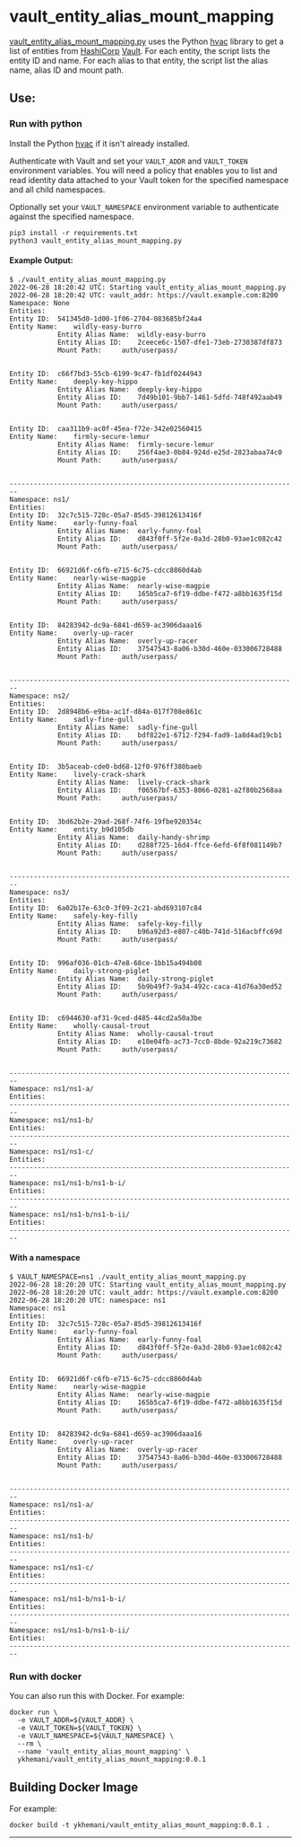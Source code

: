 # vault_entity_alias_mount_mapping

[vault_entity_alias_mount_mapping.py](vault_entity_alias_mount_mapping.py) uses the Python [hvac](https://hvac.readthedocs.io/en/stable/index.html) library to get a list of entities from [HashiCorp](https://hashicorp.com) [Vault](https://vaultproject.io). For each entity, the script lists the entity ID and name. For each alias to that entity, the script list the alias name, alias ID and mount path.

## Use:

### Run with python

Install the Python [hvac](https://hvac.readthedocs.io/en/stable/index.html) if it isn't already installed.

Authenticate with Vault and set your `VAULT_ADDR` and `VAULT_TOKEN` environment variables. You will need a policy that enables you to list and read identity data attached to your Vault token for the specified namespace and all child namespaces.

Optionally set your `VAULT_NAMESPACE` environment variable to authenticate against the specified namespace.

```
pip3 install -r requirements.txt
python3 vault_entity_alias_mount_mapping.py
```

#### Example Output:
```
$ ./vault_entity_alias_mount_mapping.py 
2022-06-28 18:20:42 UTC: Starting vault_entity_alias_mount_mapping.py
2022-06-28 18:20:42 UTC: vault_addr: https://vault.example.com:8200
Namespace: None
Entities:
Entity ID:	541345d0-1d00-1f06-2704-083685bf24a4
Entity Name:	wildly-easy-burro
			Entity Alias Name:	wildly-easy-burro
			Entity Alias ID:	2ceece6c-1507-dfe1-73eb-2730387df873
			Mount Path:		auth/userpass/


Entity ID:	c66f7bd3-55cb-6199-9c47-fb1df0244943
Entity Name:	deeply-key-hippo
			Entity Alias Name:	deeply-key-hippo
			Entity Alias ID:	7d49b101-9bb7-1461-5dfd-748f492aab49
			Mount Path:		auth/userpass/


Entity ID:	caa311b9-ac0f-45ea-f72e-342e02560415
Entity Name:	firmly-secure-lemur
			Entity Alias Name:	firmly-secure-lemur
			Entity Alias ID:	256f4ae3-0b84-924d-e25d-2823abaa74c0
			Mount Path:		auth/userpass/


------------------------------------------------------------------------
Namespace: ns1/
Entities:
Entity ID:	32c7c515-728c-05a7-85d5-39812613416f
Entity Name:	early-funny-foal
			Entity Alias Name:	early-funny-foal
			Entity Alias ID:	d843f0ff-5f2e-0a3d-28b0-93ae1c082c42
			Mount Path:		auth/userpass/


Entity ID:	66921d6f-c6fb-e715-6c75-cdcc8860d4ab
Entity Name:	nearly-wise-magpie
			Entity Alias Name:	nearly-wise-magpie
			Entity Alias ID:	165b5ca7-6f19-ddbe-f472-a8bb1635f15d
			Mount Path:		auth/userpass/


Entity ID:	84283942-dc9a-6841-d659-ac3906daaa16
Entity Name:	overly-up-racer
			Entity Alias Name:	overly-up-racer
			Entity Alias ID:	37547543-8a06-b30d-460e-033006728488
			Mount Path:		auth/userpass/


------------------------------------------------------------------------
Namespace: ns2/
Entities:
Entity ID:	2d8948b6-e9ba-ac1f-d84a-017f708e861c
Entity Name:	sadly-fine-gull
			Entity Alias Name:	sadly-fine-gull
			Entity Alias ID:	bdf822e1-6712-f294-fad9-1a8d4ad19cb1
			Mount Path:		auth/userpass/


Entity ID:	3b5aceab-cde0-bd68-12f0-976ff380baeb
Entity Name:	lively-crack-shark
			Entity Alias Name:	lively-crack-shark
			Entity Alias ID:	f06567bf-6353-8066-0281-a2f80b2568aa
			Mount Path:		auth/userpass/


Entity ID:	3bd62b2e-29ad-268f-74f6-19fbe920354c
Entity Name:	entity_b9d105db
			Entity Alias Name:	daily-handy-shrimp
			Entity Alias ID:	d288f725-16d4-ffce-6efd-6f8f081149b7
			Mount Path:		auth/userpass/


------------------------------------------------------------------------
Namespace: ns3/
Entities:
Entity ID:	6a02b17e-63c0-3f09-2c21-abd693107c84
Entity Name:	safely-key-filly
			Entity Alias Name:	safely-key-filly
			Entity Alias ID:	b96a92d3-e807-c40b-741d-516acbffc69d
			Mount Path:		auth/userpass/


Entity ID:	996af036-01cb-47e8-68ce-1bb15a494b08
Entity Name:	daily-strong-piglet
			Entity Alias Name:	daily-strong-piglet
			Entity Alias ID:	5b9b49f7-9a34-492c-caca-41d76a30ed52
			Mount Path:		auth/userpass/


Entity ID:	c6944630-af31-9ced-d485-44cd2a50a3be
Entity Name:	wholly-causal-trout
			Entity Alias Name:	wholly-causal-trout
			Entity Alias ID:	e10e04fb-ac73-7cc0-8bde-92a219c73682
			Mount Path:		auth/userpass/


------------------------------------------------------------------------
Namespace: ns1/ns1-a/
Entities:
------------------------------------------------------------------------
Namespace: ns1/ns1-b/
Entities:
------------------------------------------------------------------------
Namespace: ns1/ns1-c/
Entities:
------------------------------------------------------------------------
Namespace: ns1/ns1-b/ns1-b-i/
Entities:
------------------------------------------------------------------------
Namespace: ns1/ns1-b/ns1-b-ii/
Entities:
------------------------------------------------------------------------
```

#### With a namespace
```
$ VAULT_NAMESPACE=ns1 ./vault_entity_alias_mount_mapping.py 
2022-06-28 18:20:20 UTC: Starting vault_entity_alias_mount_mapping.py
2022-06-28 18:20:20 UTC: vault_addr: https://vault.example.com:8200
2022-06-28 18:20:20 UTC: namespace: ns1
Namespace: ns1
Entities:
Entity ID:	32c7c515-728c-05a7-85d5-39812613416f
Entity Name:	early-funny-foal
			Entity Alias Name:	early-funny-foal
			Entity Alias ID:	d843f0ff-5f2e-0a3d-28b0-93ae1c082c42
			Mount Path:		auth/userpass/


Entity ID:	66921d6f-c6fb-e715-6c75-cdcc8860d4ab
Entity Name:	nearly-wise-magpie
			Entity Alias Name:	nearly-wise-magpie
			Entity Alias ID:	165b5ca7-6f19-ddbe-f472-a8bb1635f15d
			Mount Path:		auth/userpass/


Entity ID:	84283942-dc9a-6841-d659-ac3906daaa16
Entity Name:	overly-up-racer
			Entity Alias Name:	overly-up-racer
			Entity Alias ID:	37547543-8a06-b30d-460e-033006728488
			Mount Path:		auth/userpass/


------------------------------------------------------------------------
Namespace: ns1/ns1-a/
Entities:
------------------------------------------------------------------------
Namespace: ns1/ns1-b/
Entities:
------------------------------------------------------------------------
Namespace: ns1/ns1-c/
Entities:
------------------------------------------------------------------------
Namespace: ns1/ns1-b/ns1-b-i/
Entities:
------------------------------------------------------------------------
Namespace: ns1/ns1-b/ns1-b-ii/
Entities:
------------------------------------------------------------------------
```

### Run with docker

You can also run this with Docker. For example:
```
docker run \
  -e VAULT_ADDR=${VAULT_ADDR} \
  -e VAULT_TOKEN=${VAULT_TOKEN} \
  -e VAULT_NAMESPACE=${VAULT_NAMESPACE} \
  --rm \
  --name 'vault_entity_alias_mount_mapping' \
  ykhemani/vault_entity_alias_mount_mapping:0.0.1
```

## Building Docker Image

For example:

```
docker build -t ykhemani/vault_entity_alias_mount_mapping:0.0.1 .
```

---

